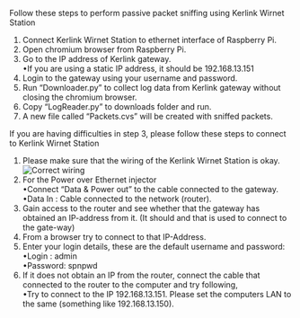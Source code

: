 

Follow these steps to perform passive packet sniffing using Kerlink Wirnet Station

1.	Connect Kerlink Wirnet Station to ethernet interface of Raspberry Pi.
2.	Open chromium browser from Raspberry Pi.
3.	Go to the IP address of Kerlink gateway.  
	•If you are using a static IP address, it should be 192.168.13.151
4.	Login to the gateway using your username and password.
5.	Run “Downloader.py” to collect log data from Kerlink gateway without closing the chromium browser.
6.	Copy “LogReader.py” to downloads folder and run.
7.	A new file called “Packets.cvs” will be created with sniffed packets.

If you are having difficulties in step 3, please follow these steps to connect to Kerlink Wirnet Station

1.	Please make sure that the wiring of the  Kerlink Wirnet Station is okay.  
![Correct wiring](https://drive.google.com/uc?export=view&id=1N7IykG61Pg5LXPOWJy6CH8Crh6R4sSuM)
2.	For the Power over Ethernet injector  
	•Connect “Data & Power out”   to the cable connected to the gateway.  
	•Data In : Cable connected to the network (router).
3.	Gain access to the router and see whether that the gateway has obtained an IP-address from it. (It should and that is used to connect to the gate-way)
4.	From a browser try to connect to that IP-Address.
5.	Enter your login details, these are the default username and password:   
	•Login : admin  
	•Password: spnpwd
6.	If it does not obtain an IP from the router, connect the cable that connected to the router to the computer and try following,  
	•Try to connect to the IP 192.168.13.151. Please set the computers LAN to the same (something like 192.168.13.150).
